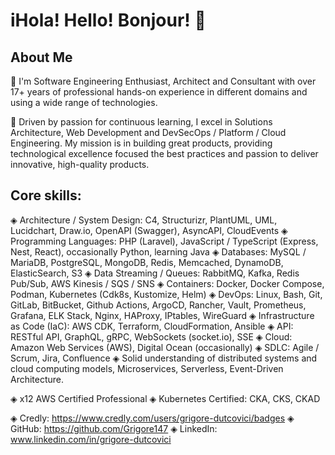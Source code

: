 # iHola! Hello! Bonjour! 👋

## About Me

🎯 I'm Software Engineering Enthusiast, Architect and Consultant with over 17+ years of professional hands-on experience in different domains and using a wide range of technologies.

🚀 Driven by passion for continuous learning, I excel in Solutions Architecture, Web Development and DevSecOps / Platform / Cloud Engineering. My mission is in building great products, providing technological excellence focused the best practices and passion to deliver innovative, high-quality products.

## Core skills:
◈ Architecture / System Design: C4, Structurizr, PlantUML, UML, Lucidchart, Draw.io, OpenAPI (Swagger), AsyncAPI, CloudEvents
◈ Programming Languages: PHP (Laravel), JavaScript / TypeScript (Express, Nest, React), occasionally Python, learning Java
◈ Databases: MySQL / MariaDB, PostgreSQL, MongoDB, Redis, Memcached, DynamoDB, ElasticSearch, S3
◈ Data Streaming / Queues: RabbitMQ, Kafka, Redis Pub/Sub, AWS Kinesis / SQS / SNS
◈ Containers: Docker, Docker Compose, Podman, Kubernetes (Cdk8s, Kustomize, Helm)
◈ DevOps: Linux, Bash, Git, GitLab, BitBucket, Github Actions, ArgoCD, Rancher, Vault, Prometheus, Grafana, ELK Stack, Nginx, HAProxy, IPtables, WireGuard
◈ Infrastructure as Code (IaC): AWS CDK, Terraform, CloudFormation, Ansible
◈ API: RESTful API, GraphQL, gRPC, WebSockets (socket.io), SSE
◈ Cloud: Amazon Web Services (AWS), Digital Ocean (occasionally)
◈ SDLC: Agile / Scrum, Jira, Confluence
◈ Solid understanding of distributed systems and cloud computing models, Microservices, Serverless, Event-Driven Architecture.

◈ x12 AWS Certified Professional
◈ Kubernetes Certified: CKA, CKS, CKAD

◈ Credly: https://www.credly.com/users/grigore-dutcovici/badges
◈ GitHub: https://github.com/Grigore147
◈ LinkedIn: www.linkedin.com/in/grigore-dutcovici
